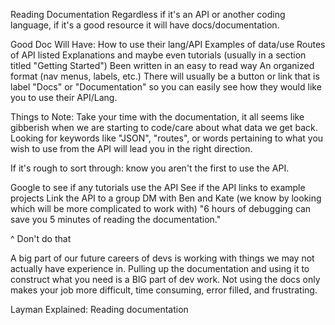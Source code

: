Reading Documentation
Regardless if it's an API or another coding language, if it's a good resource it will have docs/documentation.

Good Doc Will Have:
How to use their lang/API
Examples of data/use
Routes of API listed
Explanations and maybe even tutorials (usually in a section titled "Getting Started")
Been written in an easy to read way
An organized format (nav menus, labels, etc.)
There will usually be a button or link that is label "Docs" or "Documentation" so you can easily see how they would like you to use their API/Lang.

Things to Note:
Take your time with the documentation, it all seems like gibberish when we are starting to code/care about what data we get back. Looking for keywords like "JSON", "routes", or words pertaining to what you wish to use from the API will lead you in the right direction.

If it's rough to sort through: know you aren't the first to use the API.

Google to see if any tutorials use the API
See if the API links to example projects
Link the API to a group DM with Ben and Kate (we know by looking which will be more complicated to work with)
"6 hours of debugging can save you 5 minutes of reading the documentation."

^ Don't do that

A big part of our future careers of devs is working with things we may not actually have experience in. Pulling up the documentation and using it to construct what you need is a BIG part of dev work. Not using the docs only makes your job more difficult, time consuming, error filled, and frustrating.

Layman Explained: Reading documentation